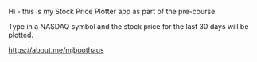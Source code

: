 Hi - this is my Stock Price Plotter app as part of the pre-course.

Type in a NASDAQ symbol and the stock price for the last 30 days will be plotted.

https://about.me/mjboothaus
